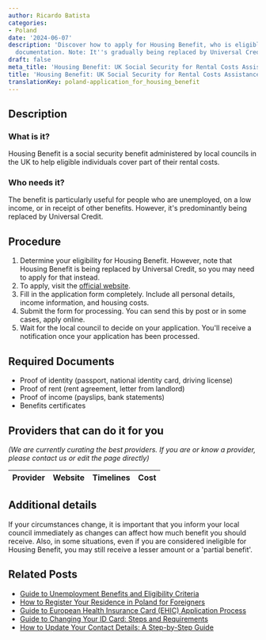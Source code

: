 ```yaml
---
author: Ricardo Batista
categories:
- Poland
date: '2024-06-07'
description: 'Discover how to apply for Housing Benefit, who is eligible, and required
  documentation. Note: It''s gradually being replaced by Universal Credit.'
draft: false
meta_title: 'Housing Benefit: UK Social Security for Rental Costs Assistance'
title: 'Housing Benefit: UK Social Security for Rental Costs Assistance'
translationKey: poland-application_for_housing_benefit
---
```


## Description
### What is it?
Housing Benefit is a social security benefit administered by local councils in the UK to help eligible individuals cover part of their rental costs.

### Who needs it?
The benefit is particularly useful for people who are unemployed, on a low income, or in receipt of other benefits. However, it's predominantly being replaced by Universal Credit.

## Procedure
1. Determine your eligibility for Housing Benefit. However, note that Housing Benefit is being replaced by Universal Credit, so you may need to apply for that instead.
2. To apply, visit the [official website](https://www.gov.uk/housing-benefit/how-to-claim).
3. Fill in the application form completely. Include all personal details, income information, and housing costs.
4. Submit the form for processing. You can send this by post or in some cases, apply online.
5. Wait for the local council to decide on your application. You'll receive a notification once your application has been processed.

## Required Documents
- Proof of identity (passport, national identity card, driving license)
- Proof of rent (rent agreement, letter from landlord)
- Proof of income (payslips, bank statements)
- Benefits certificates

## Providers that can do it for you

_(We are currently curating the best providers. If you are or know a provider, please contact us or edit the page directly)_

| Provider        |     Website     |     Timelines    |       Cost      |
| :-------------: | :-------------: |  :-------------: | :-------------: |

## Additional details
If your circumstances change, it is important that you inform your local council immediately as changes can affect how much benefit you should receive. Also, in some situations, even if you are considered ineligible for Housing Benefit, you may still receive a lesser amount or a 'partial benefit'.



## Related Posts

- [Guide to Unemployment Benefits and Eligibility Criteria](https://tramitit.com/guides/poland/unemployment_benefit/)
- [How to Register Your Residence in Poland for Foreigners](https://tramitit.com/guides/poland/registering_the_residence_of_a_foreigner/)
- [Guide to European Health Insurance Card (EHIC) Application Process](https://tramitit.com/guides/poland/application_for_european_health_insurance_card_(ehic)/)
- [Guide to Changing Your ID Card: Steps and Requirements](https://tramitit.com/guides/poland/change_of_id_card/)
- [How to Update Your Contact Details: A Step-by-Step Guide](https://tramitit.com/guides/poland/notification_of_change_in_contact_details/)